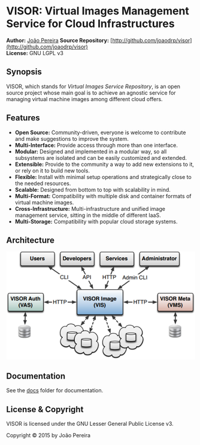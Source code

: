 # VISOR: Virtual Images Management Service for Cloud Infrastructures

**Author:** [João Pereira](http://joaodrp.com/) 
**Source Repository:** [http://github.com/joaodrp/visor](http://github.com/joaodrp/visor)  
**License:** GNU LGPL v3

## Synopsis

VISOR, which stands for *Virtual Images Service Repository*, is an open source project whose main goal is to achieve an agnostic service for managing virtual machine images among different cloud offers.

## Features

- **Open Source:** Community-driven, everyone is welcome to contribute and make suggestions to improve the system.
- **Multi-Interface:** Provide access through more than one interface.
- **Modular:** Designed and implemented in a modular way, so all subsystems are isolated and can be easily customized and extended.
- **Extensible:** Provide to the community a way to add new extensions to it, or rely on it to build new tools.
- **Flexible:** Install with minimal setup operations and strategically close to the needed resources.
- **Scalable:** Designed from bottom to top with scalability in mind.
- **Multi-Format:** Compatibility with multiple disk and container formats of virtual machine images.
- **Cross-Infrastructure:** Multi-infrastructure and unified image management service, sitting in the middle of different IaaS.
- **Multi-Storage:** Compatibility with popular cloud storage systems.

## Architecture

![VISOR architecture](https://github.com/joaodrp/visor/blob/master/docs/visor_architecture.png)


## Documentation

See the [docs](https://github.com/joaodrp/visor/blob/master/docs) folder for documentation.

## License & Copyright

VISOR is licensed under the GNU Lesser General Public License v3.

Copyright © 2015 by João Pereira
